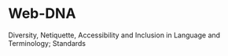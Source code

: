 # Web-DNA

Diversity, Netiquette, Accessibility and Inclusion in Language and Terminology; Standards